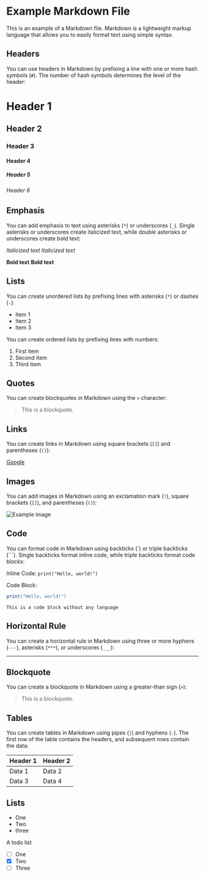 # Example Markdown File

This is an example of a Markdown file. Markdown is a lightweight markup language that allows you to easily format text using simple syntax.

## Headers

You can use headers in Markdown by prefixing a line with one or more hash symbols (`#`). The number of hash symbols determines the level of the header:

# Header 1

## Header 2

### Header 3

#### Header 4

##### Header 5

###### Header 6

## Emphasis

You can add emphasis to text using asterisks (`*`) or underscores (`_`). Single asterisks or underscores create italicized text, while double asterisks or underscores create bold text:

_Italicized text_
_Italicized text_

**Bold text**
**Bold text**

## Lists

You can create unordered lists by prefixing lines with asterisks (`*`) or dashes (`-`):

- Item 1
- Item 2
- Item 3

You can create ordered lists by prefixing lines with numbers:

1. First item
2. Second item
3. Third item

## Quotes

You can create blockquotes in Markdown using the `>` character:

> This is a blockquote.

## Links

You can create links in Markdown using square brackets (`[]`) and parentheses (`()`):

[Google](https://www.google.com)

## Images

You can add images in Markdown using an exclamation mark (`!`), square brackets (`[]`), and parentheses (`()`):

![Example image](https://via.placeholder.com/150)

## Code

You can format code in Markdown using backticks (\`) or triple backticks (\`\`\`). Single backticks format inline code, while triple backticks format code blocks:

Inline Code:
`print("Hello, world!")`

Code Block:

```lua
print("Hello, world!")
```

```
This is a code block without any language
```

## Horizontal Rule

You can create a horizontal rule in Markdown using three or more hyphens (`---`), asterisks (`***`), or underscores (`___`):

---

## Blockquote

You can create a blockquote in Markdown using a greater-than sign (`>`):

> This is a blockquote.

## Tables

You can create tables in Markdown using pipes (`|`) and hyphens (`-`). The first row of the table contains the headers, and subsequent rows contain the data:

| Header 1 | Header 2 |
| -------- | -------- |
| Data 1   | Data 2   |
| Data 3   | Data 4   |

## Lists

- One
- Two
- three

A todo list

- [ ] One
- [x] Two
- [ ] Three
